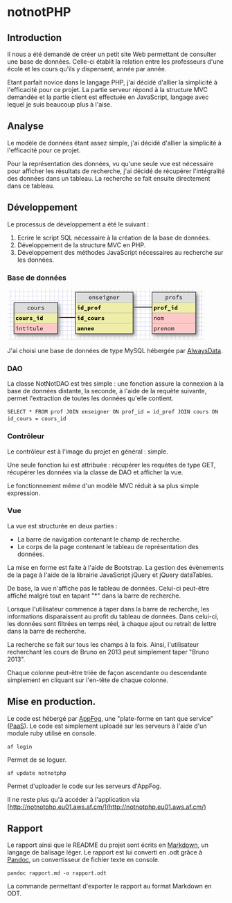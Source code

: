 # notnotPHP

## Introduction

Il nous a été demandé de créer un petit site Web permettant de consulter une base de données. Celle-ci établit la relation entre les professeurs d'une école et les cours qu'ils y dispensent, année par année.

Etant parfait novice dans le langage PHP, j'ai décidé d'allier la simplicité à l'efficacité pour ce projet.
La partie serveur répond à la structure MVC demandée et la partie client est effectuée en JavaScript, langage avec lequel je suis beaucoup plus à l'aise.

## Analyse

Le modèle de données étant assez simple, j'ai décidé d'allier la simplicité à l'efficacité pour ce projet.

Pour la représentation des données, vu qu'une seule vue est nécessaire pour afficher les résultats de recherche, j'ai décidé de récupérer l'intégralité des données dans un tableau.
La recherche se fait ensuite directement dans ce tableau.

## Développement

Le processus de développement a été le suivant :

1. Ecrire le script SQL nécessaire à la création de la base de données.
2. Développement de la structure MVC en PHP.
3. Développement des méthodes JavaScript nécessaires au recherche sur les données.

### Base de données

![Modèle de données](./db_structure.png)

J'ai choisi une base de données de type MySQL hébergée par [AlwaysData](http://alwaysdata.com).

### DAO

La classe NotNotDAO est très simple : une fonction assure la connexion à la base de données distante, la seconde, à l'aide de la requète suivante, permet l'extraction de toutes les données qu'elle contient.

	SELECT * FROM prof JOIN enseigner ON prof_id = id_prof JOIN cours ON id_cours = cours_id

### Contrôleur

Le contrôleur est à l'image du projet en général : simple.

Une seule fonction lui est attribuée : récupérer les requètes de type GET, récupérer les données via la classe de DAO et afficher la vue.

Le fonctionnement même d'un modèle MVC réduit à sa plus simple expression.

### Vue

La vue est structurée en deux parties :

+ La barre de navigation contenant le champ de recherche.
+ Le corps de la page contenant le tableau de représentation des données.

La mise en forme est faite à l'aide de Bootstrap.
La gestion des évènements de la page à l'aide de la librairie JavaScript jQuery et jQuery dataTables.

De base, la vue n'affiche pas le tableau de données. Celui-ci peut-être affiché malgré tout en tapant "*" dans la barre de recherche.

Lorsque l'utilisateur commence à taper dans la barre de recherche, les informations disparaissent au profit du tableau de données. Dans celui-ci, les données sont filtrées en temps réel, à chaque ajout ou retrait de lettre dans la barre de recherche.

La recherche se fait sur tous les champs à la fois. Ainsi, l'utilisateur recherchant les cours de Bruno en 2013 peut simplement taper "Bruno 2013".

Chaque colonne peut-être triée de façon ascendante ou descendante simplement en cliquant sur l'en-tête de chaque colonne.

## Mise en production.

Le code est hébergé par [AppFog](), une "plate-forme en tant que service" ([PaaS](http://fr.wikipedia.org/wiki/Plate-forme_en_tant_que_service)). Le code est simplement uploadé sur les serveurs à l'aide d'un module ruby utilisé en console.

	af login

Permet de se loguer.

	af update notnotphp

Permet d'uploader le code sur les serveurs d'AppFog.

Il ne reste plus qu'à accéder à l'application via [http://notnotphp.eu01.aws.af.cm/](http://notnotphp.eu01.aws.af.cm/)

## Rapport

Le rapport ainsi que le README du projet sont écrits en [Markdown](http://daringfireball.net/projects/markdown/), un langage de balisage léger.
Le rapport est lui converti en .odt grâce à [Pandoc](http://johnmacfarlane.net/pandoc/), un convertisseur de fichier texte en console.
	
	pandoc rapport.md -o rapport.odt

La commande permettant d'exporter le rapport au format Markdown en ODT.